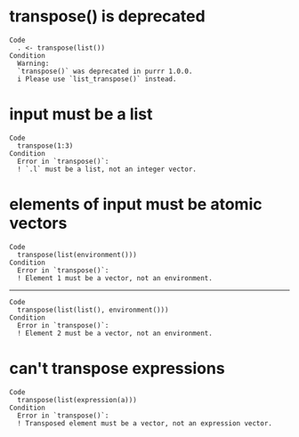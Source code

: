 # transpose() is deprecated

    Code
      . <- transpose(list())
    Condition
      Warning:
      `transpose()` was deprecated in purrr 1.0.0.
      i Please use `list_transpose()` instead.

# input must be a list

    Code
      transpose(1:3)
    Condition
      Error in `transpose()`:
      ! `.l` must be a list, not an integer vector.

# elements of input must be atomic vectors

    Code
      transpose(list(environment()))
    Condition
      Error in `transpose()`:
      ! Element 1 must be a vector, not an environment.

---

    Code
      transpose(list(list(), environment()))
    Condition
      Error in `transpose()`:
      ! Element 2 must be a vector, not an environment.

# can't transpose expressions

    Code
      transpose(list(expression(a)))
    Condition
      Error in `transpose()`:
      ! Transposed element must be a vector, not an expression vector.

